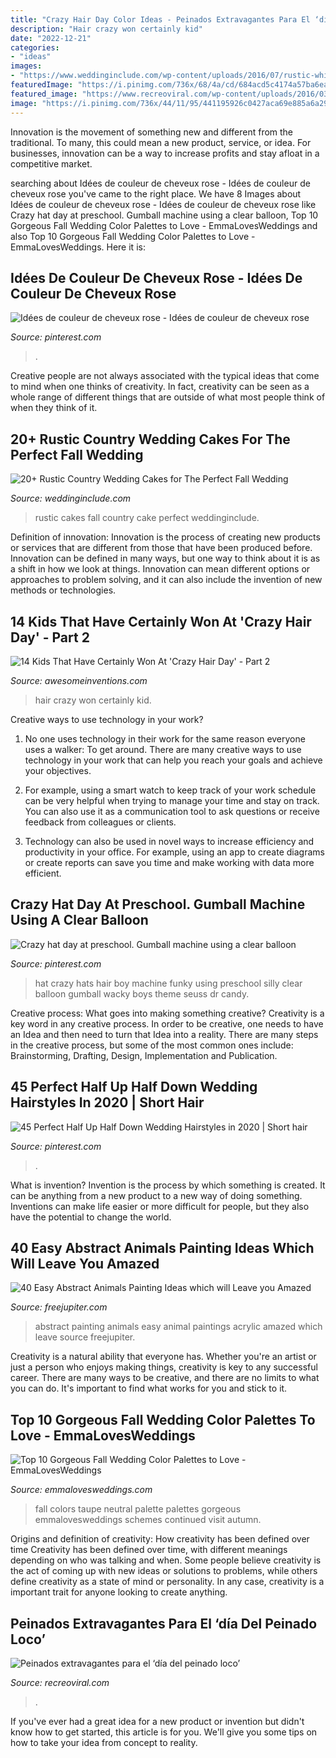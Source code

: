 ```yaml
---
title: "Crazy Hair Day Color Ideas - Peinados Extravagantes Para El ‘día Del Peinado Loco’"
description: "Hair crazy won certainly kid"
date: "2022-12-21"
categories:
- "ideas"
images:
- "https://www.weddinginclude.com/wp-content/uploads/2016/07/rustic-white-wedding-cake-for-fall-wedding.jpg"
featuredImage: "https://i.pinimg.com/736x/68/4a/cd/684acd5c4174a57ba6ea6698a80b3e36--crazy-hat-day-crazy-hats.jpg"
featured_image: "https://www.recreoviral.com/wp-content/uploads/2016/03/Los-peinados-más-extravagantes-del-día-del-peinado-loco-12.jpg"
image: "https://i.pinimg.com/736x/44/11/95/441195926c0427aca69e885a6a2912f1.jpg"
---
```



Innovation is the movement of something new and different from the traditional. To many, this could mean a new product, service, or idea. For businesses, innovation can be a way to increase profits and stay afloat in a competitive market.

	

		
searching about Idées de couleur de cheveux rose - Idées de couleur de cheveux rose you've came to the right place. We have 8 Images about Idées de couleur de cheveux rose - Idées de couleur de cheveux rose like Crazy hat day at preschool. Gumball machine using a clear balloon, Top 10 Gorgeous Fall Wedding Color Palettes to Love - EmmaLovesWeddings and also Top 10 Gorgeous Fall Wedding Color Palettes to Love - EmmaLovesWeddings. Here it is:
		
    
## Idées De Couleur De Cheveux Rose - Idées De Couleur De Cheveux Rose

<img loading=lazy src="https://i.pinimg.com/736x/84/5c/24/845c24ec16e04173c672a4f1632ab720.jpg" onerror="this.onerror=null;this.src='https://tse1.mm.bing.net/th?id=OIP.eIuff4Rx_o5IBSLWvyMXZgHaKN&amp;pid=15.1';" alt="Idées de couleur de cheveux rose - Idées de couleur de cheveux rose">

_Source: pinterest.com_

>. 

	

Creative people are not always associated with the typical ideas that come to mind when one thinks of creativity. In fact, creativity can be seen as a whole range of different things that are outside of what most people think of when they think of it.

    
## 20+ Rustic Country Wedding Cakes For The Perfect Fall Wedding

<img loading=lazy src="https://www.weddinginclude.com/wp-content/uploads/2016/07/rustic-white-wedding-cake-for-fall-wedding.jpg" onerror="this.onerror=null;this.src='https://tse1.mm.bing.net/th?id=OIP.1EuYYH50H1lpcpHsowa33wHaK8&amp;pid=15.1';" alt="20+ Rustic Country Wedding Cakes for The Perfect Fall Wedding">

_Source: weddinginclude.com_

>rustic cakes fall country cake perfect weddinginclude. 

	

Definition of innovation:
Innovation is the process of creating new products or services that are different from those that have been produced before. Innovation can be defined in many ways, but one way to think about it is as a shift in how we look at things. Innovation can mean different options or approaches to problem solving, and it can also include the invention of new methods or technologies.

    
## 14 Kids That Have Certainly Won At &#039;Crazy Hair Day&#039; - Part 2

<img loading=lazy src="https://www.awesomeinventions.com/wp-content/uploads/2016/03/spidey-hair.jpg" onerror="this.onerror=null;this.src='https://tse2.mm.bing.net/th?id=OIP.1Jo1h-H6YCIfmGUYwzMAZgDYEg&amp;pid=15.1';" alt="14 Kids That Have Certainly Won At &#039;Crazy Hair Day&#039; - Part 2">

_Source: awesomeinventions.com_

>hair crazy won certainly kid. 

	

Creative ways to use technology in your work?
1. No one uses technology in their work for the same reason everyone uses a walker: To get around. There are many creative ways to use technology in your work that can help you reach your goals and achieve your objectives.
2. For example, using a smart watch to keep track of your work schedule can be very helpful when trying to manage your time and stay on track. You can also use it as a communication tool to ask questions or receive feedback from colleagues or clients.

3. Technology can also be used in novel ways to increase efficiency and productivity in your office. For example, using an app to create diagrams or create reports can save you time and make working with data more efficient.


    
## Crazy Hat Day At Preschool. Gumball Machine Using A Clear Balloon

<img loading=lazy src="https://i.pinimg.com/736x/68/4a/cd/684acd5c4174a57ba6ea6698a80b3e36--crazy-hat-day-crazy-hats.jpg" onerror="this.onerror=null;this.src='https://tse2.mm.bing.net/th?id=OIP.fnNHraP3keWsRY7Etj6HPgHaJ3&amp;pid=15.1';" alt="Crazy hat day at preschool. Gumball machine using a clear balloon">

_Source: pinterest.com_

>hat crazy hats hair boy machine funky using preschool silly clear balloon gumball wacky boys theme seuss dr candy. 

	

Creative process: What goes into making something creative?
Creativity is a key word in any creative process. In order to be creative, one needs to have an Idea and then need to turn that Idea into a reality. There are many steps in the creative process, but some of the most common ones include: Brainstorming, Drafting, Design, Implementation and Publication.

    
## 45 Perfect Half Up Half Down Wedding Hairstyles In 2020 | Short Hair

<img loading=lazy src="https://i.pinimg.com/736x/44/11/95/441195926c0427aca69e885a6a2912f1.jpg" onerror="this.onerror=null;this.src='https://tse1.mm.bing.net/th?id=OIP.LSiGJJ7DfOLrWJzuqmc7BwHaLG&amp;pid=15.1';" alt="45 Perfect Half Up Half Down Wedding Hairstyles in 2020 | Short hair">

_Source: pinterest.com_

>. 

	

What is invention?
Invention is the process by which something is created. It can be anything from a new product to a new way of doing something. Inventions can make life easier or more difficult for people, but they also have the potential to change the world.

    
## 40 Easy Abstract Animals Painting Ideas Which Will Leave You Amazed

<img loading=lazy src="http://www.freejupiter.com/wp-content/uploads/2018/08/Easy-Abstract-Animals-Painting-Ideas-3.jpg" onerror="this.onerror=null;this.src='https://tse3.mm.bing.net/th?id=OIP.wWW4JW8jj3-spuU5frOPNAHaNK&amp;pid=15.1';" alt="40 Easy Abstract Animals Painting Ideas which will Leave you Amazed">

_Source: freejupiter.com_

>abstract painting animals easy animal paintings acrylic amazed which leave source freejupiter. 

	

Creativity is a natural ability that everyone has. Whether you're an artist or just a person who enjoys making things, creativity is key to any successful career. There are many ways to be creative, and there are no limits to what you can do. It's important to find what works for you and stick to it.

    
## Top 10 Gorgeous Fall Wedding Color Palettes To Love - EmmaLovesWeddings

<img loading=lazy src="http://emmalovesweddings.com/wp-content/uploads/2018/04/taupe-and-green-neutral-wedding-colors-for-fall.jpg" onerror="this.onerror=null;this.src='https://tse4.mm.bing.net/th?id=OIP.1-YqQPv41vHVh5q5OmTQYAHaQ0&amp;pid=15.1';" alt="Top 10 Gorgeous Fall Wedding Color Palettes to Love - EmmaLovesWeddings">

_Source: emmalovesweddings.com_

>fall colors taupe neutral palette palettes gorgeous emmalovesweddings schemes continued visit autumn. 

	

Origins and definition of creativity: How creativity has been defined over time
Creativity has been defined over time, with different meanings depending on who was talking and when. Some people believe creativity is the act of coming up with new ideas or solutions to problems, while others define creativity as a state of mind or personality. In any case, creativity is a important trait for anyone looking to create anything.

    
## Peinados Extravagantes Para El ‘día Del Peinado Loco’

<img loading=lazy src="https://www.recreoviral.com/wp-content/uploads/2016/03/Los-peinados-más-extravagantes-del-día-del-peinado-loco-12.jpg" onerror="this.onerror=null;this.src='https://tse1.mm.bing.net/th?id=OIP.cbCQm6bSm7I43FHs0uYYggHaHg&amp;pid=15.1';" alt="Peinados extravagantes para el ‘día del peinado loco’">

_Source: recreoviral.com_

>. 

	

If you've ever had a great idea for a new product or invention but didn't know how to get started, this article is for you. We'll give you some tips on how to take your idea from concept to reality.

